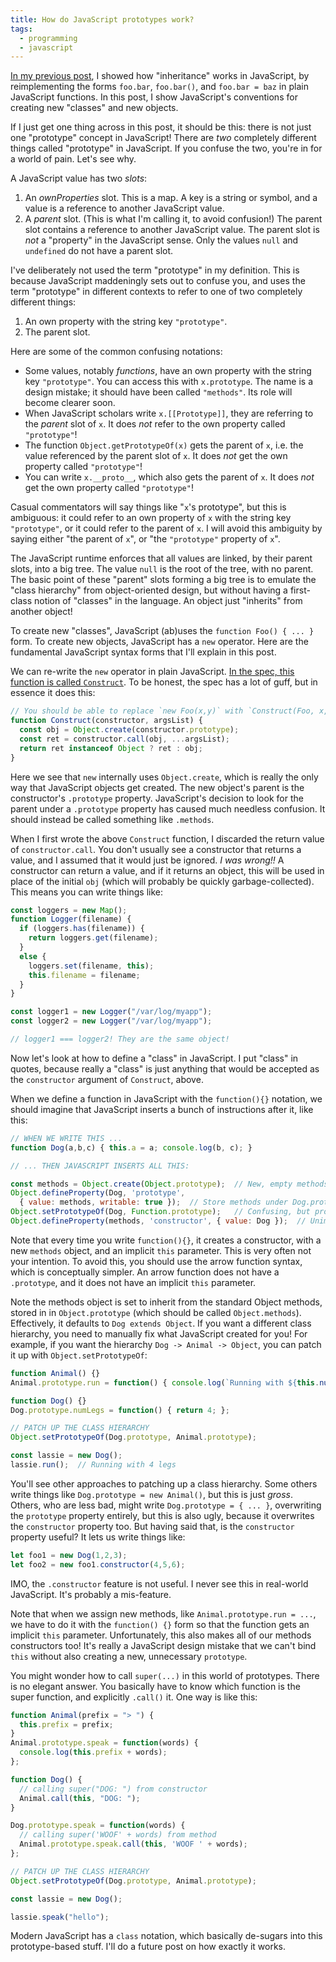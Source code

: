 ```yaml
---
title: How do JavaScript prototypes work?
tags:
  - programming
  - javascript
---
```


[In my previous post](/2020/11/01/what-does-the-dot-do-in-javascript/),
I showed how "inheritance" works in JavaScript,
by reimplementing the forms `foo.bar`, `foo.bar()`, and `foo.bar = baz`
in plain JavaScript functions.
In this post, I show JavaScript's conventions for creating new "classes" and new objects.

If I just get one thing across in this post, it should be this:
there is not just one "prototype" concept in JavaScript!
There are _two_ completely different things called "prototype" in JavaScript.
If you confuse the two, you're in for a world of pain.
Let's see why.

A JavaScript value has two _slots_:

1. An _ownProperties_ slot.
   This is a map.
   A key is a string or symbol,
   and a value is a reference to another JavaScript value.
2. A _parent_ slot.
   (This is what I'm calling it, to avoid confusion!)
   The parent slot contains a reference to another JavaScript value.
   The parent slot is _not_ a "property" in the JavaScript sense.
   Only the values `null` and `undefined` do not have a parent slot.

I've deliberately not used the term "prototype" in my definition.
This is because JavaScript maddeningly sets out to confuse you,
and uses the term "prototype" in different contexts
to refer to one of two completely different things:

1. An own property with the string key `"prototype"`.
1. The parent slot.

Here are some of the common  confusing notations:

* Some values, notably _functions_, have an own property with the string key `"prototype"`.
  You can access this with `x.prototype`.
  The name is a design mistake;
  it should have been called `"methods"`.
  Its role will become clearer soon.
* When JavaScript scholars write `x.[[Prototype]]`,
  they are referring to the _parent_ slot of `x`.
  It does _not_ refer to the own property called `"prototype"`!
* The function `Object.getPrototypeOf(x)`
  gets the parent of `x`,
  i.e. the value referenced by the parent slot of `x`.
  It does _not_ get the own property called `"prototype"`!
* You can write `x.__proto__`,
  which also gets the parent of `x`.
  It does _not_ get the own property called `"prototype"`!

Casual commentators will say things like "`x`'s prototype",
but this is ambiguous:
it could refer to an own property of `x` with the string key `"prototype"`,
or it could refer to the parent of `x`.
I will avoid this ambiguity by saying either
"the parent of `x`", or "the `"prototype"` property of `x`".

The JavaScript runtime enforces that 
all values are linked, by their parent slots, into a big tree.
The value `null` is the root of the tree, with no parent.
The basic point of these "parent" slots forming a big tree
is to emulate the "class hierarchy" from object-oriented design,
but without having a first-class notion of "classes" in the language.
An object just "inherits" from another object!

To create new "classes", JavaScript (ab)uses the `function Foo() { ... }` form.
To create new objects, JavaScript has a `new` operator.
Here are the fundamental JavaScript syntax forms that I'll explain in this post.

We can re-write the `new` operator in plain JavaScript.
[In the spec, this function is called `Construct`](https://www.ecma-international.org/ecma-262/10.0/index.html#sec-construct).
To be honest, the spec has a lot of guff, but in essence it does this:

```js
// You should be able to replace `new Foo(x,y)` with `Construct(Foo, x, y)`
function Construct(constructor, argsList) {
  const obj = Object.create(constructor.prototype);
  const ret = constructor.call(obj, ...argsList);
  return ret instanceof Object ? ret : obj;
}
```

Here we see that `new` internally uses `Object.create`,
which is really the only way that JavaScript objects get created.
The new object's parent is the constructor's `.prototype` property.
JavaScript's decision to look for the parent under a `.prototype` property has caused much needless confusion.
It should instead be called something like `.methods`.

When I first wrote the above `Construct` function,
I discarded the return value of `constructor.call`.
You don't usually see a constructor that returns a value,
and I assumed that it would just be ignored.
_I was wrong!!_
A constructor can return a value,
and if it returns an object,
this will be used in place of the initial `obj`
(which will probably be quickly garbage-collected).
This means you can write things like:

```js
const loggers = new Map();
function Logger(filename) {
  if (loggers.has(filename)) {
    return loggers.get(filename);
  }
  else {
    loggers.set(filename, this);
    this.filename = filename;
  }
}

const logger1 = new Logger("/var/log/myapp");
const logger2 = new Logger("/var/log/myapp");

// logger1 === logger2! They are the same object!
```

Now let's look at how to define a "class" in JavaScript.
I put "class" in quotes, because really a "class" is just 
anything that would be accepted as the `constructor` argument of `Construct`, above.

When we define a function in JavaScript with the `function(){}` notation,
we should imagine that JavaScript inserts a bunch of instructions after it,
like this:

```js
// WHEN WE WRITE THIS ...
function Dog(a,b,c) { this.a = a; console.log(b, c); }

// ... THEN JAVASCRIPT INSERTS ALL THIS:

const methods = Object.create(Object.prototype);  // New, empty methods for the user to fill out
Object.defineProperty(Dog, 'prototype', 
  { value: methods, writable: true });  // Store methods under Dog.prototype, for `new` to find
Object.setPrototypeOf(Dog, Function.prototype);   // Confusing, but provides things like Dog.apply(...)
Object.defineProperty(methods, 'constructor', { value: Dog });  // Unimportant; lets us do `new dog.constructor(4,5,6)`
```

Note that every time you write `function(){}`, 
it creates a constructor, with a new `methods` object, and an implicit `this` parameter.
This is very often not your intention.
To avoid this, you should use the arrow function syntax, which is conceptually simpler.
An arrow function does not have a `.prototype`,
and it does not have an implicit `this` parameter.

Note the methods object is set to inherit from the standard Object methods,
stored in in `Object.prototype` (which should be called `Object.methods`).
Effectively, it defaults to `Dog extends Object`.
If you want a different class hierarchy, 
you need to manually fix what JavaScript created for you!
For example, if you want the hierarchy `Dog -> Animal -> Object`,
you can patch it up with `Object.setPrototypeOf`:

```js
function Animal() {}
Animal.prototype.run = function() { console.log(`Running with ${this.numLegs()} legs`); };

function Dog() {}
Dog.prototype.numLegs = function() { return 4; };

// PATCH UP THE CLASS HIERARCHY
Object.setPrototypeOf(Dog.prototype, Animal.prototype);

const lassie = new Dog();
lassie.run();  // Running with 4 legs
```

You'll see other approaches to patching up a class hierarchy.
Some others write things like `Dog.prototype = new Animal()`,
but this is just _gross_.
Others, who are less bad, might write `Dog.prototype = { ... }`,
overwriting the `prototype` property entirely,
but this is also ugly,
because it overwrites the `constructor` property too.
But having said that, is the `constructor` property useful?
It lets us write things like: 

```js
let foo1 = new Dog(1,2,3); 
let foo2 = new foo1.constructor(4,5,6);
```

IMO, the `.constructor` feature is not useful.
I never see this in real-world JavaScript.
It's probably a mis-feature.

Note that when we assign new methods,
like `Animal.prototype.run = ...`,
we have to do it with the `function() {}` form
so that the function gets an implicit `this` parameter.
Unfortunately, this also makes all of our methods constructors too!
It's really a JavaScript design mistake
that we can't bind `this` without also creating a new, unnecessary `prototype`.

You might wonder how to call `super(...)` in this world of prototypes.
There is no elegant answer.
You basically have to know which function is the super function,
and explicitly `.call()` it.
One way is like this:

```js
function Animal(prefix = "> ") {
  this.prefix = prefix;
}
Animal.prototype.speak = function(words) {
  console.log(this.prefix + words); 
};

function Dog() {
  // calling super("DOG: ") from constructor
  Animal.call(this, "DOG: ");
}

Dog.prototype.speak = function(words) {
  // calling super('WOOF' + words) from method
  Animal.prototype.speak.call(this, 'WOOF ' + words);
};

// PATCH UP THE CLASS HIERARCHY
Object.setPrototypeOf(Dog.prototype, Animal.prototype);

const lassie = new Dog();

lassie.speak("hello");
```

Modern JavaScript has a `class` notation,
which basically de-sugars into this prototype-based stuff.
I'll do a future post on how exactly it works.
